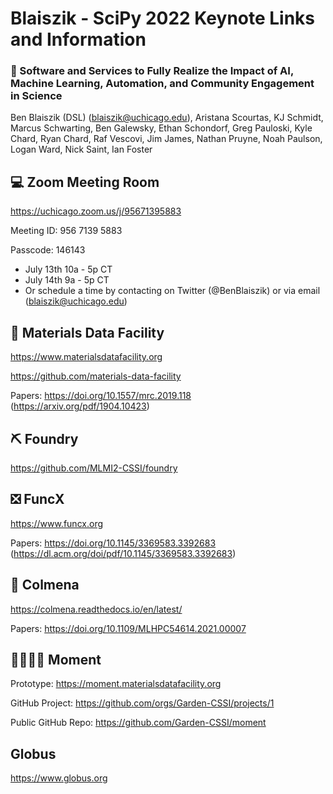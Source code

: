 # Blaiszik - SciPy 2022 Keynote Links and Information

###  🚀 Software and Services to Fully Realize the Impact of AI, Machine Learning, Automation, and Community Engagement in Science

Ben Blaiszik (DSL) (blaiszik@uchicago.edu), Aristana Scourtas, KJ Schmidt, Marcus Schwarting, Ben Galewsky, Ethan Schondorf, Greg Pauloski, Kyle Chard, Ryan Chard, Raf Vescovi, Jim James, Nathan Pruyne, Noah Paulson, Logan Ward, Nick Saint, Ian Foster


##  💻 Zoom Meeting Room
https://uchicago.zoom.us/j/95671395883

Meeting ID: 956 7139 5883

Passcode: 146143

* July 13th 10a - 5p CT
* July 14th 9a - 5p CT
* Or schedule a time by contacting on Twitter (@BenBlaiszik) or via email (blaiszik@uchicago.edu)

## 🤖 Materials Data Facility
https://www.materialsdatafacility.org

https://github.com/materials-data-facility

Papers: https://doi.org/10.1557/mrc.2019.118 (https://arxiv.org/pdf/1904.10423)

## ⛏️ Foundry
https://github.com/MLMI2-CSSI/foundry

## ❎ FuncX
https://www.funcx.org

Papers: https://doi.org/10.1145/3369583.3392683 (https://dl.acm.org/doi/pdf/10.1145/3369583.3392683)

## 🐝 Colmena
https://colmena.readthedocs.io/en/latest/

Papers: https://doi.org/10.1109/MLHPC54614.2021.00007 

## 🧑‍🎓🧑‍🔬 Moment
Prototype: https://moment.materialsdatafacility.org

GitHub Project: https://github.com/orgs/Garden-CSSI/projects/1

Public GitHub Repo: https://github.com/Garden-CSSI/moment

## Globus
https://www.globus.org

